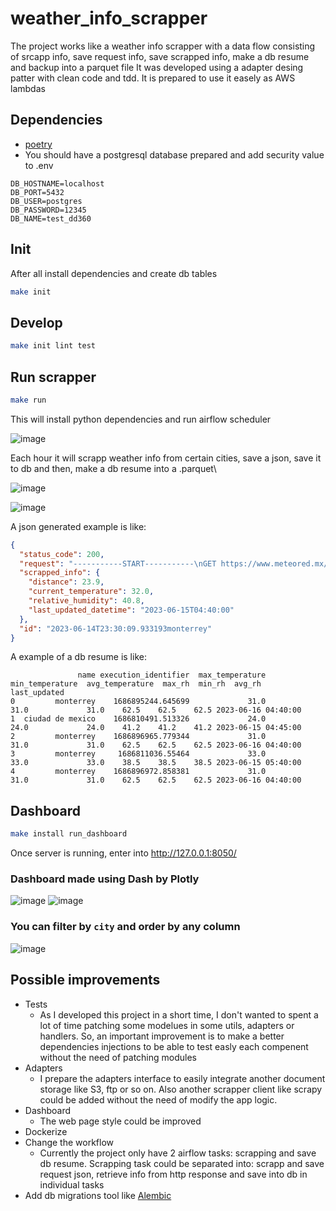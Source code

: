# weather_info_scrapper

The project works like a weather info scrapper with a data flow consisting of srcapp info, save request info, save scrapped info, make a db resume and backup into a parquet file
It was developed using a adapter desing patter with clean code and tdd. It is prepared to use it easely as AWS lambdas

## Dependencies
- [poetry](https://python-poetry.org/docs/)
- You should have a postgresql database prepared and add security value to .env
```.env
DB_HOSTNAME=localhost
DB_PORT=5432
DB_USER=postgres
DB_PASSWORD=12345
DB_NAME=test_dd360
```
## Init
After all install dependencies and create db tables
```bash
make init
```
## Develop
```bash
make init lint test
```
## Run scrapper
```bash
make run
```

This will install python dependencies and run airflow scheduler

![image](https://github.com/HBaena/weather_info_scrapper/assets/39740586/9847cdf1-f240-4d0b-b615-df555674ffe6)

Each hour it will scrapp weather info from certain cities, save a json, save it to db and then, make a db resume into a .parquet\

![image](https://github.com/HBaena/weather_info_scrapper/assets/39740586/b58fe1af-0a26-4619-a9cd-f92629c63477)

![image](https://github.com/HBaena/weather_info_scrapper/assets/39740586/fe7c045b-25a1-4e09-b367-018f4d6be424)

A json generated example is like:
```json
{
  "status_code": 200,
  "request": "-----------START-----------\nGET https://www.meteored.mx/monterrey/historico\r\nUser-Agent: python-requests/2.31.0\r\nAccept-Encoding: gzip, deflate\r\nAccept: */*\r\nConnection: keep-alive\r\n\r\nNone",
  "scrapped_info": {
    "distance": 23.9,
    "current_temperature": 32.0,
    "relative_humidity": 40.8,
    "last_updated_datetime": "2023-06-15T04:40:00"
  },
  "id": "2023-06-14T23:30:09.933193monterrey"
}
```
A example of a db resume is like:
```
               name execution_identifier  max_temperature  min_temperature  avg_temperature  max_rh  min_rh  avg_rh        last_updated
0         monterrey    1686895244.645699             31.0             31.0             31.0    62.5    62.5    62.5 2023-06-16 04:40:00
1  ciudad de mexico    1686810491.513326             24.0             24.0             24.0    41.2    41.2    41.2 2023-06-15 04:45:00
2         monterrey    1686896965.779344             31.0             31.0             31.0    62.5    62.5    62.5 2023-06-16 04:40:00
3         monterrey     1686811036.55464             33.0             33.0             33.0    38.5    38.5    38.5 2023-06-15 05:40:00
4         monterrey    1686896972.858381             31.0             31.0             31.0    62.5    62.5    62.5 2023-06-16 04:40:00
```

## Dashboard
```bash
make install run_dashboard
```
Once server is running, enter into http://127.0.0.1:8050/
### Dashboard made using Dash by Plotly
![image](https://github.com/HBaena/weather_info_scrapper/assets/39740586/6e7c5f0b-053b-4cfc-ba97-97d87bd3d161)
![image](https://github.com/HBaena/weather_info_scrapper/assets/39740586/35599cee-1293-41e5-9e9d-8f849e025da3)
### You can filter by `city` and order by any column
![image](https://github.com/HBaena/weather_info_scrapper/assets/39740586/fd19258e-03d8-4603-858b-669e019f0a75)
 

## Possible improvements
- Tests
    - As I developed this project in a short time, I don't wanted to spent a lot of time patching some modelues in some utils, adapters or handlers. So, an important improvement is to make a better dependencies injections to be able to test easly each compenent without the need of patching modules 
- Adapters
    - I prepare the adapters interface to easily integrate another document storage like S3, ftp or so on. Also another scrapper client like scrapy could be added without the need of modify the app logic.
- Dashboard
    - The web page style could be improved
- Dockerize
- Change the workflow
    - Currently the project only have 2 airflow tasks: scrapping and save db resume. Scrapping task could be separated into: scrapp and save request json, retrieve info from http response and save into db in individual tasks
- Add db migrations tool like [Alembic](https://alembic.sqlalchemy.org/en/latest/)
